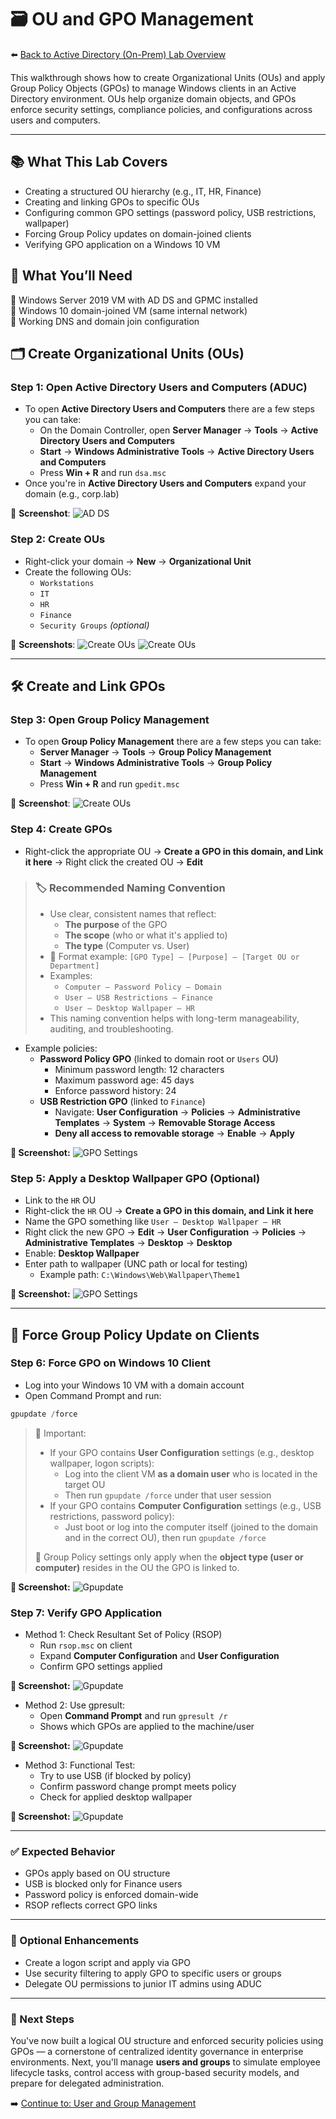 # 🗃️ OU and GPO Management  

⬅️ [Back to Active Directory (On-Prem) Lab Overview](./README.md)

This walkthrough shows how to create Organizational Units (OUs) and apply Group Policy Objects (GPOs) to manage Windows clients in an Active Directory environment. OUs help organize domain objects, and GPOs enforce security settings, compliance policies, and configurations across users and computers.

---

## 📚 What This Lab Covers

- Creating a structured OU hierarchy (e.g., IT, HR, Finance)
- Creating and linking GPOs to specific OUs
- Configuring common GPO settings (password policy, USB restrictions, wallpaper)
- Forcing Group Policy updates on domain-joined clients
- Verifying GPO application on a Windows 10 VM

## 📝 What You’ll Need

🔹 Windows Server 2019 VM with AD DS and GPMC installed  
🔹 Windows 10 domain-joined VM (same internal network)  
🔹 Working DNS and domain join configuration

## 🗂️ Create Organizational Units (OUs)

### Step 1: Open Active Directory Users and Computers (ADUC)

- To open **Active Directory Users and Computers** there are a few steps you can take:
  - On the Domain Controller, open **Server Manager** → **Tools** → **Active Directory Users and Computers**
  - **Start** → **Windows Administrative Tools** → **Active Directory Users and Computers**
  - Press **Win + R** and run `dsa.msc`
- Once you're in **Active Directory Users and Computers** expand your domain (e.g., corp.lab)

📸 **Screenshot**:
![AD DS](/activedirectory/screenshots/ou-gpo-management/01active-directory.png)

### Step 2: Create OUs

- Right-click your domain → **New** → **Organizational Unit**
- Create the following OUs:
  - `Workstations`
  - `IT`
  - `HR`
  - `Finance`
  - `Security Groups` *(optional)*

📸 **Screenshots**:
![Create OUs](/activedirectory/screenshots/ou-gpo-management/02ou-creation.png)
![Create OUs](/activedirectory/screenshots/ou-gpo-management/03ous-created.png)

---

## 🛠️ Create and Link GPOs

### Step 3: Open Group Policy Management

- To open **Group Policy Management** there are a few steps you can take: 
  - **Server Manager** → **Tools** → **Group Policy Management**
  - **Start** → **Windows Administrative Tools** → **Group Policy Management**
  - Press **Win + R** and run `gpedit.msc`

📸 **Screenshot**:
![Create OUs](/activedirectory/screenshots/ou-gpo-management/04gpo-management-overview.png)

### Step 4: Create GPOs
- Right-click the appropriate OU → **Create a GPO in this domain, and Link it here** → Right click the created OU → **Edit**
> ### 🏷️ Recommended Naming Convention
> - Use clear, consistent names that reflect:
>   - **The purpose** of the GPO
>   - **The scope** (who or what it's applied to)
>   - **The type** (Computer vs. User)
> - 📌 Format example: `[GPO Type] – [Purpose] – [Target OU or Department]`
> - Examples:
>   - `Computer – Password Policy – Domain`
>   - `User – USB Restrictions – Finance`
>   - `User – Desktop Wallpaper – HR`
> - This naming convention helps with long-term manageability, auditing, and troubleshooting.


- Example policies:
  - **Password Policy GPO** (linked to domain root or `Users` OU)
    - Minimum password length: 12 characters
    - Maximum password age: 45 days
    - Enforce password history: 24
  - **USB Restriction GPO** (linked to `Finance`)
    - Navigate: **User Configuration** → **Policies** → **Administrative Templates** → **System** → **Removable Storage Access**
    - **Deny all access to removable storage** → **Enable** → **Apply**

**📸 Screenshot:**
![GPO Settings](/activedirectory/screenshots/ou-gpo-management/05example-policy.png)

### Step 5: Apply a Desktop Wallpaper GPO (Optional)

- Link to the `HR` OU
- Right-click the `HR` OU → **Create a GPO in this domain, and Link it here**
- Name the GPO something like `User – Desktop Wallpaper – HR`
- Right click the new GPO → **Edit** → **User Configuration** → **Policies** → **Administrative Templates** → **Desktop** → **Desktop**
- Enable: **Desktop Wallpaper**
- Enter path to wallpaper (UNC path or local for testing)
  - Example path: `C:\Windows\Web\Wallpaper\Theme1`

**📸 Screenshot:**
![GPO Settings](/activedirectory/screenshots/ou-gpo-management/06hr-wallpaper.png)

---

## 🔁 Force Group Policy Update on Clients

### Step 6: Force GPO on Windows 10 Client

- Log into your Windows 10 VM with a domain account
- Open Command Prompt and run:

```powershell
gpupdate /force
```
> 🧠 Important:
>
> - If your GPO contains **User Configuration** settings (e.g., desktop wallpaper, logon scripts):
>   - Log into the client VM **as a domain user** who is located in the target OU
>   - Then run `gpupdate /force` under that user session
> - If your GPO contains **Computer Configuration** settings (e.g., USB restrictions, password policy):
>   - Just boot or log into the computer itself (joined to the domain and in the correct OU), then run `gpupdate /force`
>
> 📌 Group Policy settings only apply when the **object type (user or computer)** resides in the OU the GPO is linked to.


**📸 Screenshot:**
![Gpupdate](/activedirectory/screenshots/ou-gpo-management/07gpupdate.png)

### Step 7: Verify GPO Application

- Method 1: Check Resultant Set of Policy (RSOP)
  - Run `rsop.msc` on client
  - Expand **Computer Configuration** and **User Configuration**
  - Confirm GPO settings applied

**📸 Screenshot:**
![Gpupdate](/activedirectory/screenshots/ou-gpo-management/08rsop.msc.png)

- Method 2: Use gpresult:
  - Open **Command Prompt** and run `gpresult /r`
  - Shows which GPOs are applied to the machine/user

**📸 Screenshot:**
![Gpupdate](/activedirectory/screenshots/ou-gpo-management/09method2.png)
 
- Method 3: Functional Test:
  - Try to use USB (if blocked by policy)
  - Confirm password change prompt meets policy
  - Check for applied desktop wallpaper

**📸 Screenshot:**
![Gpupdate](/activedirectory/screenshots/ou-gpo-management/10method3.png)

---

### ✅ Expected Behavior
- GPOs apply based on OU structure
- USB is blocked only for Finance users
- Password policy is enforced domain-wide
- RSOP reflects correct GPO links

---

### 🔄 Optional Enhancements

- Create a logon script and apply via GPO
- Use security filtering to apply GPO to specific users or groups
- Delegate OU permissions to junior IT admins using ADUC

---

### 🔗 Next Steps

You've now built a logical OU structure and enforced security policies using GPOs — a cornerstone of centralized identity governance in enterprise environments.
Next, you'll manage **users and groups** to simulate employee lifecycle tasks, control access with group-based security models, and prepare for delegated administration.

➡️ [Continue to: User and Group Management](./user-and-group-management.md
)
